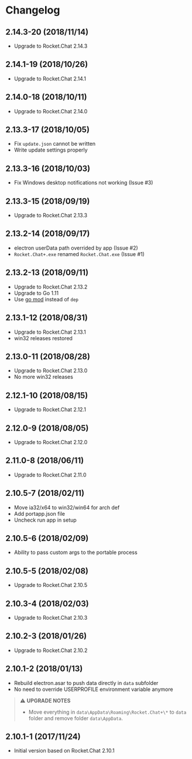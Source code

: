 # Changelog

## 2.14.3-20 (2018/11/14)

* Upgrade to Rocket.Chat 2.14.3

## 2.14.1-19 (2018/10/26)

* Upgrade to Rocket.Chat 2.14.1

## 2.14.0-18 (2018/10/11)

* Upgrade to Rocket.Chat 2.14.0

## 2.13.3-17 (2018/10/05)

* Fix `update.json` cannot be written
* Write update settings properly

## 2.13.3-16 (2018/10/03)

* Fix Windows desktop notifications not working (Issue #3)

## 2.13.3-15 (2018/09/19)

* Upgrade to Rocket.Chat 2.13.3

## 2.13.2-14 (2018/09/17)

* electron userData path overrided by app (Issue #2)
* `Rocket.Chat+.exe` renamed `Rocket.Chat.exe` (Issue #1)

## 2.13.2-13 (2018/09/11)

* Upgrade to Rocket.Chat 2.13.2
* Upgrade to Go 1.11
* Use [go mod](https://golang.org/cmd/go/#hdr-Module_maintenance) instead of `dep`

## 2.13.1-12 (2018/08/31)

* Upgrade to Rocket.Chat 2.13.1
* win32 releases restored

## 2.13.0-11 (2018/08/28)

* Upgrade to Rocket.Chat 2.13.0
* No more win32 releases

## 2.12.1-10 (2018/08/15)

* Upgrade to Rocket.Chat 2.12.1

## 2.12.0-9 (2018/08/05)

* Upgrade to Rocket.Chat 2.12.0

## 2.11.0-8 (2018/06/11)

* Upgrade to Rocket.Chat 2.11.0

## 2.10.5-7 (2018/02/11)

* Move ia32/x64 to win32/win64 for arch def
* Add portapp.json file
* Uncheck run app in setup

## 2.10.5-6 (2018/02/09)

* Ability to pass custom args to the portable process

## 2.10.5-5 (2018/02/08)

* Upgrade to Rocket.Chat 2.10.5

## 2.10.3-4 (2018/02/03)

* Upgrade to Rocket.Chat 2.10.3

## 2.10.2-3 (2018/01/26)

* Upgrade to Rocket.Chat 2.10.2

## 2.10.1-2 (2018/01/13)

* Rebuild electron.asar to push data directly in `data` subfolder
* No need to override USERPROFILE environment variable anymore

> :warning: **UPGRADE NOTES**
> * Move everything in `data\AppData\Roaming\Rocket.Chat+\*` to `data` folder and remove folder `data\AppData`.

## 2.10.1-1 (2017/11/24)

* Initial version based on Rocket.Chat 2.10.1
